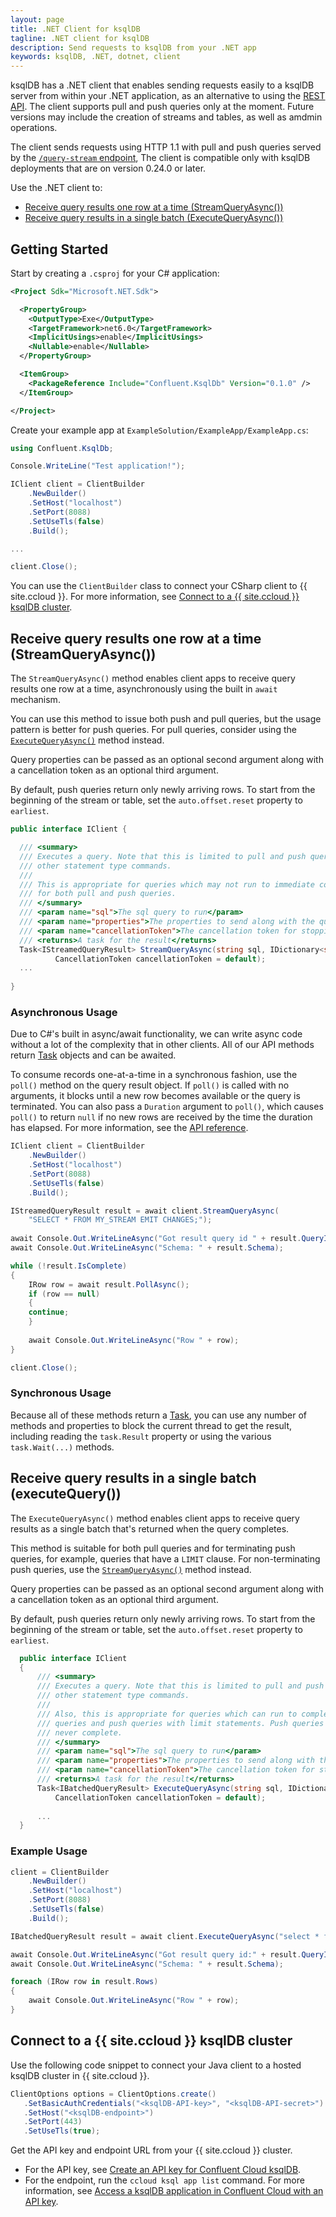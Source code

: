```yaml
---
layout: page
title: .NET Client for ksqlDB
tagline: .NET client for ksqlDB
description: Send requests to ksqlDB from your .NET app
keywords: ksqlDB, .NET, dotnet, client
---
```


ksqlDB has a .NET client that enables sending requests easily to a ksqlDB server
from within your .NET application, as an alternative to using the [REST API](../api.md).
The client supports pull and push queries only at the moment.  Future versions may include the
creation of streams and tables, as well as amdmin operations.

The client sends requests using HTTP 1.1 with pull and push queries served by
the [`/query-stream` endpoint](../../developer-guide/ksqldb-rest-api/streaming-endpoint.md#executing-pull-or-push-queries),
The client is compatible only with ksqlDB deployments that are on version 0.24.0 or later.

Use the .NET client to:

- [Receive query results one row at a time (StreamQueryAsync())](#stream-query)
- [Receive query results in a single batch (ExecuteQueryAsync())](#execute-query)

Getting Started
---------------

Start by creating a `.csproj` for your C# application:

```xml
<Project Sdk="Microsoft.NET.Sdk">

  <PropertyGroup>
    <OutputType>Exe</OutputType>
    <TargetFramework>net6.0</TargetFramework>
    <ImplicitUsings>enable</ImplicitUsings>
    <Nullable>enable</Nullable>
  </PropertyGroup>

  <ItemGroup>
    <PackageReference Include="Confluent.KsqlDb" Version="0.1.0" />
  </ItemGroup>

</Project>
```

Create your example app at `ExampleSolution/ExampleApp/ExampleApp.cs`:

```csharp
using Confluent.KsqlDb;

Console.WriteLine("Test application!");

IClient client = ClientBuilder
    .NewBuilder()
    .SetHost("localhost")
    .SetPort(8088)
    .SetUseTls(false)
    .Build();

...

client.Close();

```

You can use the `ClientBuilder` class to connect your CSharp client to
{{ site.ccloud }}. For more information, see
[Connect to a {{ site.ccloud }} ksqlDB cluster](#connect-to-cloud).

Receive query results one row at a time (StreamQueryAsync())<a name="stream-query"></a>
----------------------------------------------------------------------------------

The `StreamQueryAsync()` method enables client apps to receive query results one row at a time,
asynchronously using the built in `await` mechanism.

You can use this method to issue both push and pull queries, but the usage pattern is better for push queries.
For pull queries, consider using the [`ExecuteQueryAsync()`](#execute-query)
method instead.

Query properties can be passed as an optional second argument along with a cancellation token 
as an optional third argument.

By default, push queries return only newly arriving rows. To start from the beginning of the stream or table,
set the `auto.offset.reset` property to `earliest`.

```csharp
public interface IClient {

  /// <summary>
  /// Executes a query. Note that this is limited to pull and push queries and does not cover
  /// other statement type commands.
  /// 
  /// This is appropriate for queries which may not run to immediate completion, so this works well
  /// for both pull and push queries.
  /// </summary>
  /// <param name="sql">The sql query to run</param>
  /// <param name="properties">The properties to send along with the query</param>
  /// <param name="cancellationToken">The cancellation token for stopping the query</param>
  /// <returns>A task for the result</returns>
  Task<IStreamedQueryResult> StreamQueryAsync(string sql, IDictionary<string, object> properties = null,
          CancellationToken cancellationToken = default);
  ...
  
}
```

### Asynchronous Usage ###

Due to C#'s built in async/await functionality, we can write async code without a lot of the
complexity that in other clients.  All of our API methods return [Task](https://docs.microsoft.com/en-us/dotnet/api/system.threading.tasks.task-1) objects and can be awaited.

To consume records one-at-a-time in a synchronous fashion, use the `poll()` method on the query result object.
If `poll()` is called with no arguments, it blocks until a new row becomes available or the query is terminated.
You can also pass a `Duration` argument to `poll()`, which causes `poll()` to return `null` if no new rows are received by the time the duration has elapsed.
For more information, see the [API reference](api/io/confluent/ksql/api/client/StreamedQueryResult.html#poll(java.time.Duration)).

```csharp
IClient client = ClientBuilder
    .NewBuilder()
    .SetHost("localhost")
    .SetPort(8088)
    .SetUseTls(false)
    .Build();

IStreamedQueryResult result = await client.StreamQueryAsync(
    "SELECT * FROM MY_STREAM EMIT CHANGES;");
    
await Console.Out.WriteLineAsync("Got result query id " + result.QueryId);
await Console.Out.WriteLineAsync("Schema: " + result.Schema);

while (!result.IsComplete)
{
    IRow row = await result.PollAsync();
    if (row == null)
    {
    continue;
    }
  
    await Console.Out.WriteLineAsync("Row " + row);
}

client.Close();
```

### Synchronous Usage ###

Because all of these methods return a [Task](https://docs.microsoft.com/en-us/dotnet/api/system.threading.tasks.task-1),
you can use any number of methods and properties to block the current thread to
get the result, including reading the `task.Result` property or using the various
`task.Wait(...)` methods.

Receive query results in a single batch (executeQuery())<a name="execute-query"></a>
------------------------------------------------------------------------------------

The `ExecuteQueryAsync()` method enables client apps to receive query results as a single batch
that's returned when the query completes.

This method is suitable for both pull queries and for terminating push queries,
for example, queries that have a `LIMIT` clause. For non-terminating push queries,
use the [`StreamQueryAsync()`](#stream-query) method instead.

Query properties can be passed as an optional second argument along with a cancellation token
as an optional third argument.

By default, push queries return only newly arriving rows. To start from the beginning of the stream or table,
set the `auto.offset.reset` property to `earliest`.

```csharp
  public interface IClient
  {
      /// <summary>
      /// Executes a query. Note that this is limited to pull and push queries and does not cover
      /// other statement type commands.
      /// 
      /// Also, this is appropriate for queries which can run to completion in a batch, namely pull
      /// queries and push queries with limit statements. Push queries without limit statements will
      /// never complete.
      /// </summary>
      /// <param name="sql">The sql query to run</param>
      /// <param name="properties">The properties to send along with the query</param>
      /// <param name="cancellationToken">The cancellation token for stopping the query</param>
      /// <returns>A task for the result</returns>
      Task<IBatchedQueryResult> ExecuteQueryAsync(string sql, IDictionary<string, object> properties = null, 
          CancellationToken cancellationToken = default);
          
      ...
  }
```

### Example Usage ###

```csharp
client = ClientBuilder
    .NewBuilder()
    .SetHost("localhost")
    .SetPort(8088)
    .SetUseTls(false)
    .Build();

IBatchedQueryResult result = await client.ExecuteQueryAsync("select * from RATINGS_BY_USER;");

await Console.Out.WriteLineAsync("Got result query id:" + result.QueryId);
await Console.Out.WriteLineAsync("Schema: " + result.Schema);

foreach (IRow row in result.Rows)
{
    await Console.Out.WriteLineAsync("Row " + row);
}
```

Connect to a {{ site.ccloud }} ksqlDB cluster <a name="connect-to-cloud"></a>
-----------------------------------------------------------------------------

Use the following code snippet to connect your Java client to a hosted ksqlDB
cluster in {{ site.ccloud }}.

```csharp
ClientOptions options = ClientOptions.create()
   .SetBasicAuthCredentials("<ksqlDB-API-key>", "<ksqlDB-API-secret>")
   .SetHost("<ksqlDB-endpoint>")
   .SetPort(443)
   .SetUseTls(true);
```

Get the API key and endpoint URL from your {{ site.ccloud }} cluster.

- For the API key, see
  [Create an API key for Confluent Cloud ksqlDB](https://docs.confluent.io/cloud/current/cp-component/ksqldb-ccloud-cli.html#create-an-api-key-for-ccloud-ksql-cloud-through-the-ccloud-cli).
- For the endpoint, run the `ccloud ksql app list` command. For more information,
  see [Access a ksqlDB application in Confluent Cloud with an API key](https://docs.confluent.io/cloud/current/cp-component/ksqldb-ccloud-cli.html#access-a-ksql-cloud-application-in-ccloud-with-an-api-key).
